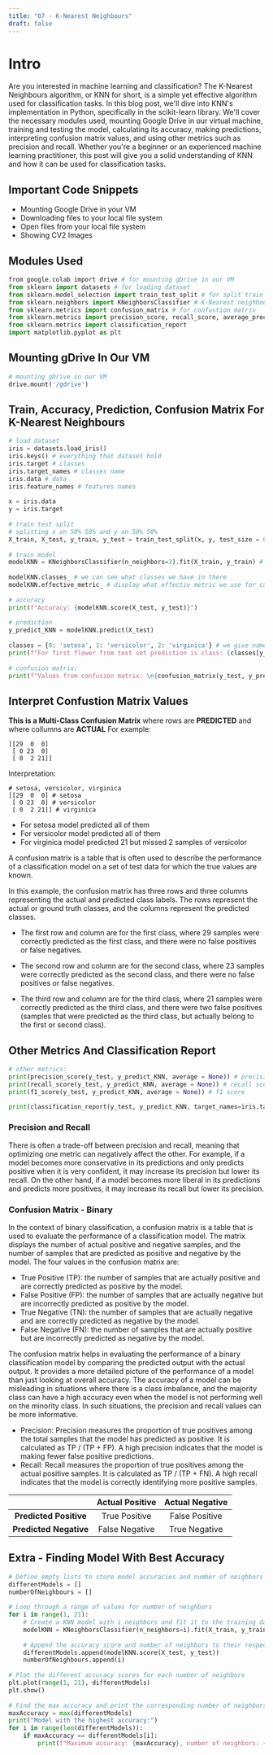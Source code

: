 ```yaml
---
title: "07 - K-Nearest Neighbours"
draft: false
---
```


# Intro
Are you interested in machine learning and classification? The K-Nearest Neighbours algorithm, or KNN for short, is a simple yet effective algorithm used for classification tasks. In this blog post, we'll dive into KNN's implementation in Python, specifically in the scikit-learn library. We'll cover the necessary modules used, mounting Google Drive in our virtual machine, training and testing the model, calculating its accuracy, making predictions, interpreting confusion matrix values, and using other metrics such as precision and recall. Whether you're a beginner or an experienced machine learning practitioner, this post will give you a solid understanding of KNN and how it can be used for classification tasks.

## Important Code Snippets
- Mounting Google Drive in your VM
- Downloading files to your local file system
- Open files from your local file system
- Showing CV2 Images

## Modules Used

```Python
from google.colab import drive # for mounting gDrive in our VM
from sklearn import datasets # for loading dataset
from sklearn.model_selection import train_test_split # for split train test  
from sklearn.neighbors import KNeighborsClassifier # K-Nearest neighbours KNN  
from sklearn.metrics import confusion_matrix # for confustion matrix
from sklearn.metrics import precision_score, recall_score, average_precision_score, f1_score  
from sklearn.metrics import classification_report  
import matplotlib.pyplot as plt
```

## Mounting gDrive In Our VM

```Python
# mounting gDrive in our VM  
drive.mount('/gdrive')
```

## Train, Accuracy, Prediction, Confusion Matrix For K-Nearest Neighbours

```Python
# load dataset  
iris = datasets.load_iris()   
iris.keys() # everything that dataset hold  
iris.target # classes  
iris.target_names # classes name  
iris.data # data  
iris.feature_names # features names  
  
x = iris.data  
y = iris.target  
  
# train test split  
# splitting x on 50% 50% and y on 50% 50%  
X_train, X_test, y_train, y_test = train_test_split(x, y, test_size = 0.5, random_state = 42) # X -> data and Y -> target  
  
# train model  
modelKNN = KNeighborsClassifier(n_neighbors=3).fit(X_train, y_train) # n_neighbours which 3 neighbours model is looking  
  
modelKNN.classes_ # we can see what classes we have in there  
modelKNN.effective_metric_ # display what effectiv metric we use for calculating nearest neighbours  
  
# accuracy  
print(f"Accuracy: {modelKNN.score(X_test, y_test)}")  
  
# prediction  
y_predict_KNN = modelKNN.predict(X_test)  
  
classes = {0: 'setosa', 1: 'versicolor', 2: 'virginica'} # we give name to our classes  
print(f"For first flower from test set prediction is class: {classes[y_predict_KNN[0]]}, real class is: {classes[y_test[0]]}")  
  
# confusion matrix:  
print(f"Values from confusion matrix: \n{confusion_matrix(y_test, y_predict_KNN)}") # prouči output
```

## Interpret Confustion Matrix Values

**This is a Multi-Class Confusion Matrix** where rows are **PREDICTED** and where collumns are **ACTUAL**
For example:
```Shell
[[29  0  0]
 [ 0 23  0]
 [ 0  2 21]]
```

Interpretation:
```Shell
# setosa, versicolor, virginica
[[29  0  0] # setosa
 [ 0 23  0] # versicolor
 [ 0  2 21]] # virginica
```

- For setosa model predicted all of them
- For versicolor model predicted all of them
- For virginica model predicted 21 but missed 2 samples of versicolor

A confusion matrix is a table that is often used to describe the performance of a classification model on a set of test data for which the true values are known.

In this example, the confusion matrix has three rows and three columns representing the actual and predicted class labels. The rows represent the actual or ground truth classes, and the columns represent the predicted classes.

-   The first row and column are for the first class, where 29 samples were correctly predicted as the first class, and there were no false positives or false negatives.

-   The second row and column are for the second class, where 23 samples were correctly predicted as the second class, and there were no false positives or false negatives.

-   The third row and column are for the third class, where 21 samples were correctly predicted as the third class, and there were two false positives (samples that were predicted as the third class, but actually belong to the first or second class).

## Other Metrics And Classification Report

```Python
# other metrics:  
print(precision_score(y_test, y_predict_KNN, average = None)) # precision score  
print(recall_score(y_test, y_predict_KNN, average = None)) # recall score  
print(f1_score(y_test, y_predict_KNN, average = None)) # f1 score

print(classification_report(y_test, y_predict_KNN, target_names=iris.target_names)) # all that you need for metrics
```

### Precision and Recall

There is often a trade-off between precision and recall, meaning that optimizing one metric can negatively affect the other. For example, if a model becomes more conservative in its predictions and only predicts positive when it is very confident, it may increase its precision but lower its recall. On the other hand, if a model becomes more liberal in its predictions and predicts more positives, it may increase its recall but lower its precision.

### Confusion Matrix - Binary

In the context of binary classification, a confusion matrix is a table that is used to evaluate the performance of a classification model. The matrix displays the number of actual positive and negative samples, and the number of samples that are predicted as positive and negative by the model. The four values in the confusion matrix are:

-   True Positive (TP): the number of samples that are actually positive and are correctly predicted as positive by the model.
-   False Positive (FP): the number of samples that are actually negative but are incorrectly predicted as positive by the model.
-   True Negative (TN): the number of samples that are actually negative and are correctly predicted as negative by the model.
-   False Negative (FN): the number of samples that are actually positive but are incorrectly predicted as negative by the model.

The confusion matrix helps in evaluating the performance of a binary classification model by comparing the predicted output with the actual output. It provides a more detailed picture of the performance of a model than just looking at overall accuracy. The accuracy of a model can be misleading in situations where there is a class imbalance, and the majority class can have a high accuracy even when the model is not performing well on the minority class. In such situations, the precision and recall values can be more informative.

-   Precision: Precision measures the proportion of true positives among the total samples that the model has predicted as positive. It is calculated as TP / (TP + FP). A high precision indicates that the model is making fewer false positive predictions.
-   Recall: Recall measures the proportion of true positives among the actual positive samples. It is calculated as TP / (TP + FN). A high recall indicates that the model is correctly identifying more positive samples.

|              | Actual Positive | Actual Negative |
|:------------:|:---------------:|:---------------:|
|**Predicted Positive**| True Positive   | False Positive  |
|**Predicted Negative**| False Negative  | True Negative   |


## Extra - Finding Model With Best Accuracy

```Python
# Define empty lists to store model accuracies and number of neighbors  
differentModels = []  
numberOfNeighbours = []  
  
# Loop through a range of values for number of neighbors  
for i in range(1, 21):  
    # Create a KNN model with i neighbors and fit it to the training data  
    modelKNN = KNeighborsClassifier(n_neighbors=i).fit(X_train, y_train)  
  
    # Append the accuracy score and number of neighbors to their respective lists  
    differentModels.append(modelKNN.score(X_test, y_test))  
    numberOfNeighbours.append(i)  
  
# Plot the different accuracy scores for each number of neighbors  
plt.plot(range(1, 21), differentModels)  
plt.show()  
  
# Find the max accuracy and print the corresponding number of neighbors  
maxAccuracy = max(differentModels)  
print("Model with the highest accuracy:")  
for i in range(len(differentModels)):  
    if maxAccuracy == differentModels[i]:  
        print(f"Maximum accuracy: {maxAccuracy}, number of neighbors: {numberOfNeighbours[i]}")
```